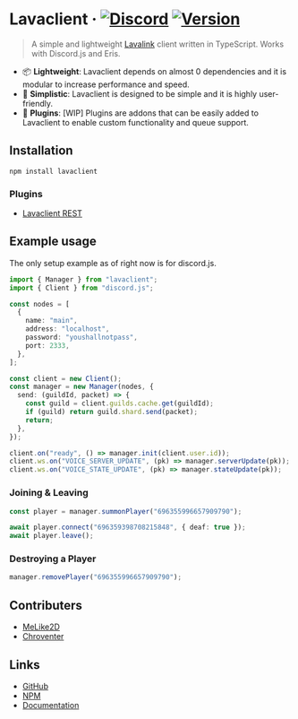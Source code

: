 # Lavaclient &middot; [![Discord](https://discordapp.com/api/guilds/696355996657909790/embed.png)](https://discord.gg/BnQECNd) [![Version](https://img.shields.io/npm/v/lavaclient.svg?maxAge=3600)](https://npmjs.com/lavaclient)

> A simple and lightweight [Lavalink](https://github.com/Frederikam/Lavalink) client written in TypeScript. Works with Discord.js and Eris.

- 📦 **Lightweight**: Lavaclient depends on almost 0 dependencies and it is modular to increase performance and speed.
- 🔰 **Simplistic**: Lavaclient is designed to be simple and it is highly user-friendly.
- 🔋 **Plugins**: [WIP] Plugins are addons that can be easily added to Lavaclient to enable custom functionality and queue support.

## Installation

```shell
npm install lavaclient
```

### Plugins

- [Lavaclient REST](https://npmjs.com/lavaclient-rest-plugin)

## Example usage

The only setup example as of right now is for discord.js.

```ts
import { Manager } from "lavaclient";
import { Client } from "discord.js";

const nodes = [
  {
    name: "main",
    address: "localhost",
    password: "youshallnotpass",
    port: 2333,
  },
];

const client = new Client();
const manager = new Manager(nodes, {
  send: (guildId, packet) => {
    const guild = client.guilds.cache.get(guildId);
    if (guild) return guild.shard.send(packet);
    return;
  },
});

client.on("ready", () => manager.init(client.user.id));
client.ws.on("VOICE_SERVER_UPDATE", (pk) => manager.serverUpdate(pk));
client.ws.on("VOICE_STATE_UPDATE", (pk) => manager.stateUpdate(pk));
```

### Joining & Leaving

```ts
const player = manager.summonPlayer("696355996657909790");

await player.connect("696359398708215848", { deaf: true });
await player.leave();
```

### Destroying a Player

```ts
manager.removePlayer("696355996657909790");
```

## Contributers

- [MeLike2D](https://github.com/lolwastedjs)
- [Chroventer](https://github.com/chroventer)

## Links

- [GitHub](https://github.com/Lavaclient/lavaclient)
- [NPM](https://npmjs.com/package/lavaclient)
- [Documentation](https://lavaclient.js.org)